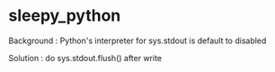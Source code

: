 # sleepy_python

Background : Python's interpreter for sys.stdout is default to disabled

Solution : do sys.stdout.flush() after write
